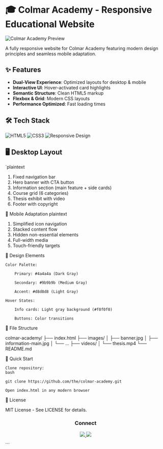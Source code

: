 # 🎓 Colmar Academy - Responsive Educational Website

![Colmar Academy Preview]([./Web-Missions/colmar-academy/colmar-academy-spec.png])

A fully responsive website for Colmar Academy featuring modern design principles and seamless mobile adaptation.

## ✨ Features

- **Dual-View Experience**: Optimized layouts for desktop & mobile
- **Interactive UI**: Hover-activated card highlights
- **Semantic Structure**: Clean HTML5 markup
- **Flexbox & Grid**: Modern CSS layouts
- **Performance Optimized**: Fast loading times

## 🛠️ Tech Stack

![HTML5](https://img.shields.io/badge/HTML5-E34F26?style=for-the-badge&logo=html5&logoColor=white)
![CSS3](https://img.shields.io/badge/CSS3-1572B6?style=for-the-badge&logo=css3&logoColor=white)
![Responsive Design](https://img.shields.io/badge/Responsive-Design-4285F4?style=for-the-badge)

## 🖥️ Desktop Layout

`plaintext
1. Fixed navigation bar
2. Hero banner with CTA button
3. Information section (main feature + side cards)
4. Course grid (6 categories)
5. Thesis exhibit with video
6. Footer with copyright

📱 Mobile Adaptation
plaintext

1. Simplified icon navigation
2. Stacked content flow
3. Hidden non-essential elements
4. Full-width media
5. Touch-friendly targets

🎨 Design Elements

    Color Palette:

        Primary: #4a4a4a (Dark Gray)

        Secondary: #9b9b9b (Medium Gray)

        Accent: #d8d8d8 (Light Gray)

    Hover States:

        Info cards: Light gray background (#f0f0f0)

        Buttons: Color transitions

📂 File Structure

colmar-academy/
├── index.html
├── images/
│   ├── banner.jpg
│   ├── information-main.jpg
│   └── ...
├── videos/
│   └── thesis.mp4
└── README.md

🚀 Quick Start

    Clone repository:
    bash

    git clone https://github.com/the/colmar-academy.git

    Open index.html in any modern browser

📜 License

MIT License - See LICENSE for details.
<div align="center"> <h3>Connect</h3> <p> <a href="https://github.com/theh1t3sh"> <img src="https://img.shields.io/badge/GitHub-Profile-blue?style=flat-square&logo=github"> </a> <a href="mailto:youremail@example.com"> <img src="https://img.shields.io/badge/Email-Contact-red?style=flat-square&logo=gmail"> </a> </p> </div> ```


